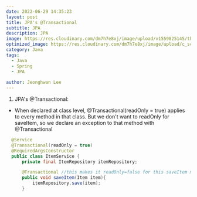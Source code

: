 ```yaml
---
date: 2022-06-29 14:35:23
layout: post
title: JPA's @Transactional
subtitle: JPA
description: JPA
image: https://res.cloudinary.com/dm7h7e8xj/image/upload/v1559825145/theme16_o0seet.jpg
optimized_image: https://res.cloudinary.com/dm7h7e8xj/image/upload/c_scale,w_380/v1559825145/theme16_o0seet.jpg
category: Java
tags:
  - Java
  - Spring
  - JPA
  
author: Jeonghwan Lee
---
```


1. JPA's @Transactional:
 * When declared at class level, @Transactional(readOnly = true) applies to every method in that class. But we don't want to readOnly for saveItem, so we declare an exception to that method with @Transactional
```java
  @Service
  @Transactional(readOnly = true)
  @RequiredArgsConstructor
  public class ItemService {
      private final ItemRepository itemRepository;

      @Transactional //this makes it readOnly=false for this saveItem method
      public void saveItem(Item item){
          itemRepository.save(item);
      }
```




